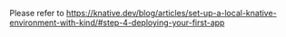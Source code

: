 Please refer to https://knative.dev/blog/articles/set-up-a-local-knative-environment-with-kind/#step-4-deploying-your-first-app